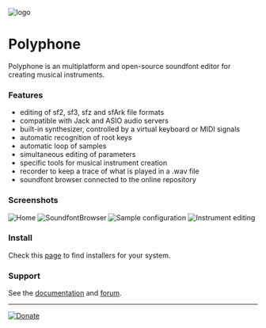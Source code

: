 ![logo](logo.png "logo")
# Polyphone

Polyphone is an multiplatform and open-source soundfont editor for creating musical instruments.

### Features

 * editing of sf2, sf3, sfz and sfArk file formats
 * compatible with Jack and ASIO audio servers
 * built-in synthesizer, controlled by a virtual keyboard or MIDI signals
 * automatic recognition of root keys
 * automatic loop of samples
 * simultaneous editing of parameters
 * specific tools for musical instrument creation
 * recorder to keep a trace of what is played in a .wav file
 * soundfont browser connected to the online repository

### Screenshots

![Home](screenshots/Home.png|400) ![SoundfontBrowser](screenshots/SoundfontBrowser.png|400)
![Sample configuration](screenshots/SampleConfiguration.png|400) ![Instrument editing](screenshots/InstrumentEditing.png|400)

### Install

Check this [page](https://www.polyphone.io/software) to find installers for your system.

### Support

See the [documentation](https://www.polyphone.io/documentation) and [forum](https://www.polyphone.io/forum).

- - - - 

[![Donate](https://img.shields.io/badge/Donate-PayPal-green.svg)](https://www.paypal.com/cgi-bin/webscr?cmd=_donations&business=ESBLSGPJ7P938&lc=US&item_name=Polyphone%20project)
